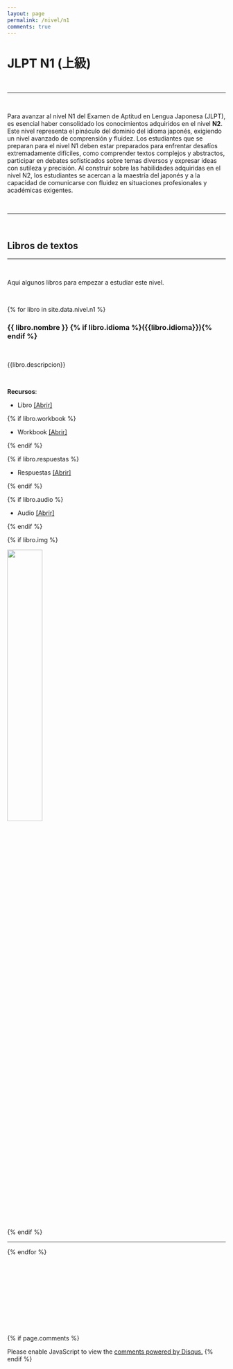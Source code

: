 ```yaml
---
layout: page
permalink: /nivel/n1
comments: true
---
```



# JLPT N1 (上級)


<br>

---

<br>

Para avanzar al nivel N1 del Examen de Aptitud en Lengua Japonesa (JLPT), es esencial haber consolidado los conocimientos adquiridos en el nivel **N2**. Este nivel representa el pináculo del dominio del idioma japonés, exigiendo un nivel avanzado de comprensión y fluidez. Los estudiantes que se preparan para el nivel N1 deben estar preparados para enfrentar desafíos extremadamente difíciles, como comprender textos complejos y abstractos, participar en debates sofisticados sobre temas diversos y expresar ideas con sutileza y precisión. Al construir sobre las habilidades adquiridas en el nivel N2, los estudiantes se acercan a la maestría del japonés y a la capacidad de comunicarse con fluidez en situaciones profesionales y académicas exigentes.

<br>

---
<br>

## Libros de textos

---

<br>

Aqui algunos libros para empezar a estudiar este nivel.



<br>


{% for libro in site.data.nivel.n1 %}

### **{{ libro.nombre }}** {% if libro.idioma %}({{libro.idioma}}){% endif %}

<br>

{{libro.descripcion}}

<br>

**Recursos**:

- Libro <a href="{{ '/view/' | relative_url }}?dato={{libro.link}}" class="text-info" target="_blank">[Abrir] </a>

{% if libro.workbook %}

- Workbook <a href="{{ '/view/' | relative_url }}?dato={{libro.workbook}}" class="text-info" target="_blank">[Abrir] </a>

{% endif %}

{% if libro.respuestas %}

- Respuestas <a href="{{ '/view/' | relative_url }}?dato={{libro.respuestas}}" class="text-info" target="_blank">[Abrir] </a>

{% endif %}

{% if libro.audio %}

- Audio <a href="{{ '/view/' | relative_url }}?dato={{libro.audio}}" class="text-info" target="_blank">[Abrir] </a>

{% endif %}

{% if libro.img %}
<br>
<div class="row justify-content-center">
    <div class="col-md-6">
      <img width="40%" src="{{libro.img}}" class="img-fluid">
    </div>
</div>
{% endif %}

<br>

---

{% endfor %}

<br><br><br><br><br><br><br><br><br>

{% if page.comments %} 
<div id="disqus_thread"></div>
<script>
        /**
        *  RECOMMENDED CONFIGURATION VARIABLES: EDIT AND UNCOMMENT THE SECTION BELOW TO INSERT DYNAMIC VALUES FROM YOUR PLATFORM OR CMS.
        *  LEARN WHY DEFINING THESE VARIABLES IS IMPORTANT: https://disqus.com/admin/universalcode/#configuration-variables    */
        /*
        var disqus_config = function () {
        this.page.url = PAGE_URL;  // Replace PAGE_URL with your page's canonical URL variable
        this.page.identifier = PAGE_IDENTIFIER; // Replace PAGE_IDENTIFIER with your page's unique identifier variable
        };
        */
    var disqus_config = function () {
        this.page.url = 'https://dokugakunihongo.github.io/';
        this.page.identifier = '';
        this.page.title = '';
    };
    (function() { // DON'T EDIT BELOW THIS LINE
      var d = document, s = d.createElement('script');
      s.src = 'https://dokugaku-nihongo.disqus.com/embed.js';
      s.setAttribute('data-timestamp', +new Date());
      (d.head || d.body).appendChild(s);
      })();
  </script>
  <noscript>Please enable JavaScript to view the <a href="https://disqus.com/?ref_noscript">comments powered by Disqus.</a></noscript>
{% endif %} 